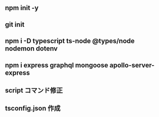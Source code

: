 ## npm init -y

## git init

## npm i -D typescript ts-node @types/node nodemon dotenv

## npm i express graphql mongoose apollo-server-express

## script コマンド修正

## tsconfig.json 作成
